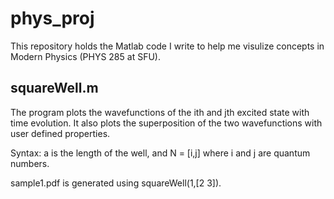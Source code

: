 # phys_proj
This repository holds the Matlab code I write to help me visulize concepts in Modern Physics (PHYS 285 at SFU).

## squareWell.m
The program plots the wavefunctions of the ith and jth excited state with time evolution. It also plots the superposition of the two wavefunctions with user defined properties. 

Syntax: a is the length of the well, and N = \[i,j] where i and j are quantum numbers.

sample1.pdf is generated using squareWell(1,\[2 3]).
